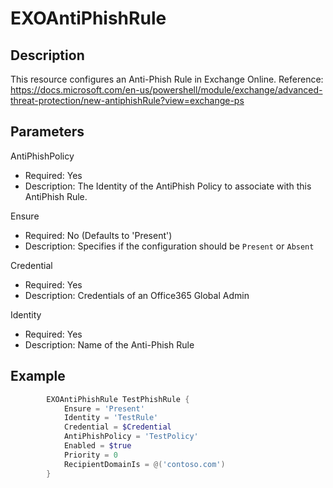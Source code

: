 # EXOAntiPhishRule

## Description

This resource configures an Anti-Phish Rule in Exchange Online.
Reference: https://docs.microsoft.com/en-us/powershell/module/exchange/advanced-threat-protection/new-antiphishRule?view=exchange-ps

## Parameters

AntiPhishPolicy

- Required: Yes
- Description: The Identity of the AntiPhish Policy to associate with
  this AntiPhish Rule.

Ensure

- Required: No (Defaults to 'Present')
- Description: Specifies if the configuration should be `Present` or `Absent`

Credential

- Required: Yes
- Description: Credentials of an Office365 Global Admin

Identity

- Required: Yes
- Description: Name of the Anti-Phish Rule

## Example

```PowerShell
        EXOAntiPhishRule TestPhishRule {
            Ensure = 'Present'
            Identity = 'TestRule'
            Credential = $Credential
            AntiPhishPolicy = 'TestPolicy'
            Enabled = $true
            Priority = 0
            RecipientDomainIs = @('contoso.com')
        }
```
